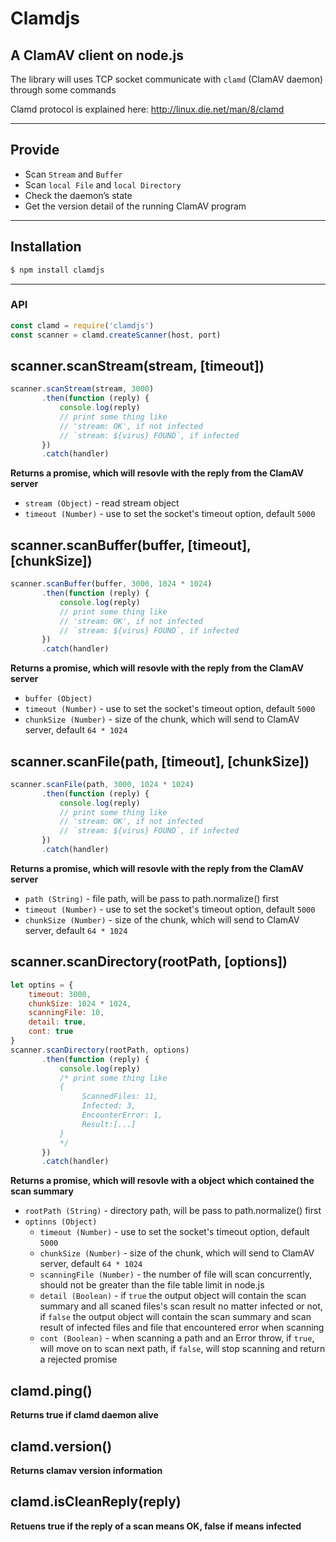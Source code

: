 Clamdjs
===
A ClamAV client on node.js
---

The library will uses TCP socket communicate with `clamd` (ClamAV daemon) through some commands

Clamd protocol is explained here:
http://linux.die.net/man/8/clamd

----
## Provide
- Scan `Stream` and `Buffer`
- Scan `local File` and `local Directory`
- Check the daemon’s state
- Get the version detail of the running ClamAV program

----
## Installation

```sh
$ npm install clamdjs
```
----
### API
```js
const clamd = require('clamdjs')
const scanner = clamd.createScanner(host, port)
```
## scanner.scanStream(stream, [timeout])
```js
scanner.scanStream(stream, 3000)
       .then(function (reply) {
           console.log(reply) 
           // print some thing like
           // 'stream: OK', if not infected
           // `stream: ${virus} FOUND`, if infected
       })
       .catch(handler)
```
**Returns a promise, which will resovle with the reply from the ClamAV server**
- `stream (Object)` - read stream object 
- `timeout (Number)` - use to set the socket's timeout option, default `5000`

## scanner.scanBuffer(buffer, [timeout], [chunkSize])
```js
scanner.scanBuffer(buffer, 3000, 1024 * 1024)
       .then(function (reply) {
           console.log(reply) 
           // print some thing like
           // 'stream: OK', if not infected
           // `stream: ${virus} FOUND`, if infected
       })
       .catch(handler)
```
**Returns a promise, which will resovle with the reply from the ClamAV server**
- `buffer (Object)`
- `timeout (Number)` - use to set the socket's timeout option, default `5000`
- `chunkSize (Number)` - size of the chunk, which will send to ClamAV server, default `64 * 1024`

## scanner.scanFile(path, [timeout], [chunkSize])
```js
scanner.scanFile(path, 3000, 1024 * 1024)
       .then(function (reply) {
           console.log(reply) 
           // print some thing like
           // 'stream: OK', if not infected
           // `stream: ${virus} FOUND`, if infected
       })
       .catch(handler)
```
**Returns a promise, which will resovle with the reply from the ClamAV server**
- `path (String)` - file path, will be pass to path.normalize() first
- `timeout (Number)` - use to set the socket's timeout option, default `5000`
- `chunkSize (Number)` - size of the chunk, which will send to ClamAV server, default `64 * 1024`

## scanner.scanDirectory(rootPath, [options])
```js
let optins = {
    timeout: 3000,
    chunkSize: 1024 * 1024,
    scanningFile: 10,
    detail: true,
    cont: true
}
scanner.scanDirectory(rootPath, options)
       .then(function (reply) {
           console.log(reply) 
           /* print some thing like
           {
                ScannedFiles: 11,
                Infected: 3,
                EncounterError: 1,
                Result:[...]
           }
           */
       })
       .catch(handler)
```
**Returns a promise, which will resovle with a object which contained the scan summary**

- `rootPath (String)` - directory path, will be pass to path.normalize() first
- `optinns (Object)`
  - `timeout (Number)` - use to set the socket's timeout option, default `5000`
  - `chunkSize (Number)` - size of the chunk, which will send to ClamAV server, default `64 * 1024`
  - `scanningFile (Number)` - the number of file will scan concurrently, should not be greater than the file table limit in node.js
  - `detail (Boolean)` - if `true` the output object will contain the scan summary and all scaned files's scan result no matter infected or not, if `false` the output object will contain the scan summary and scan result of infected files and file that encountered error when scanning
  - `cont (Boolean)` - when scanning a path and an Error throw, if `true`, will move on to scan next path, if `false`, will stop scanning and return a rejected promise

## clamd.ping()
**Returns true if clamd daemon alive**

## clamd.version()
**Returns clamav version information**

## clamd.isCleanReply(reply)
**Retuens true if the reply of a scan means OK, false if means infected**